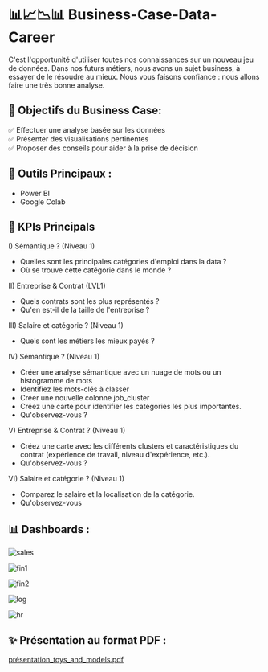 # 📊📈📉📊 Business-Case-Data-Career

C'est l'opportunité d'utiliser toutes nos connaissances sur un nouveau jeu de données.
Dans nos futurs métiers, nous avons un sujet business, à essayer de le résoudre au mieux. Nous vous faisons confiance : nous allons faire une très bonne analyse.

## 🎯 Objectifs du Business Case:

  ✅ Effectuer une analyse basée sur les données <br>
  ✅ Présenter des visualisations pertinentes <br>
  ✅ Proposer des conseils pour aider à la prise de décision

## 🧰 Outils Principaux : 

- Power BI
- Google Colab

## 🧠 KPIs Principals

I) Sémantique ? (Niveau 1)
- Quelles sont les principales catégories d'emploi dans la data ?
- Où se trouve cette catégorie dans le monde ?

II) Entreprise & Contrat (LVL1)
- Quels contrats sont les plus représentés ?
- Qu'en est-il de la taille de l'entreprise ?

III) Salaire et catégorie ? (Niveau 1)
- Quels sont les métiers les mieux payés ?

IV) Sémantique ? (Niveau 1)
- Créer une analyse sémantique avec un nuage de mots ou un histogramme de mots
- Identifiez les mots-clés à classer
- Créer une nouvelle colonne job_cluster
- Créez une carte pour identifier les catégories les plus importantes.
- Qu'observez-vous ?
  
V) Entreprise & Contrat ? (Niveau 1)
- Créez une carte avec les différents clusters et caractéristiques du contrat (expérience de travail, niveau d'expérience, etc.).
- Qu'observez-vous ?

VI) Salaire et catégorie ? (Niveau 1)
- Comparez le salaire et la localisation de la catégorie.
- Qu'observez-vous

## 📊 Dashboards : 

![sales](https://github.com/user-attachments/assets/5fa5ebd9-fc05-440d-b7ef-ecbb5110bce5)

![fin1](https://github.com/user-attachments/assets/7a11fa42-e6bd-4baf-a0e4-e1d4bac99da0)

![fin2](https://github.com/user-attachments/assets/665d9d88-edd0-4860-a6cc-02539d395dc2)

![log](https://github.com/user-attachments/assets/3820514f-9069-4335-948b-86d2f629d190)

![hr](https://github.com/user-attachments/assets/f82900b5-f141-4a1b-a62a-4f6bcb687676)


## ✨ Présentation au format PDF :
[présentation_toys_and_models.pdf](https://github.com/Sopanha2020/Projet-1-AZAS-SQL-BI-Toys-and-Models/blob/main/Presentation/Toys_and_Models%20Presentation.pdf)
